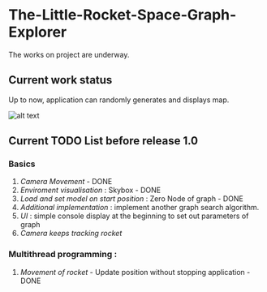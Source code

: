 # The-Little-Rocket-Space-Graph-Explorer
The works on project are underway.

## Current work status 
Up to now, application can randomly generates and displays map.

![alt text](https://6actnw.db.files.1drv.com/y4mUYzdR1YmylnHPqw2oEGs16_d8AwypmgckryqHNlqGzX-QAw7tWS5qLLYOBAX7qqhyRWLXRvZ36Em7QNTuwz9RGbmE3OYiRjqEyGyfwTwGBNpLpGvhgX_E51LBYu8hGIq7ck6q6PzYota13my4JZJd9dSqJ6B53PdrK_zEsrq-LlfAkRLzuEY56KoKa3b48WlQ4Nl5kG7VxUYnCn81XVK4g/overview.gif?download&psid=1)

## Current TODO List before release 1.0

### Basics
1) *Camera Movement* - DONE
2) *Enviroment visualisation* : Skybox - DONE
3) *Load and set model on start position* : Zero Node of graph - DONE
4) *Additional implementation* : implement another graph search algorithm.
5) *UI* : simple console display at the beginning to set out parameters of graph
6) *Camera keeps tracking rocket*

### Multithread programming :

1) *Movement of rocket* - Update position without stopping application - DONE

